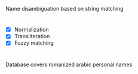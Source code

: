 Name disambiguation based on string matching

#

- [x] Normalization
- [x] Transliteration 
- [x] Fuzzy matching

#

Database covers romanized arabic personal names
